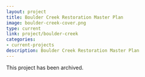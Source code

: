 ```yaml
---
layout: project
title: Boulder Creek Restoration Master Plan
image: boulder-creek-cover.png
type: current
link: project/boulder-creek
categories:
- current-projects
description: Boulder Creek Restoration Master Plan
---
```

This project has been archived.
